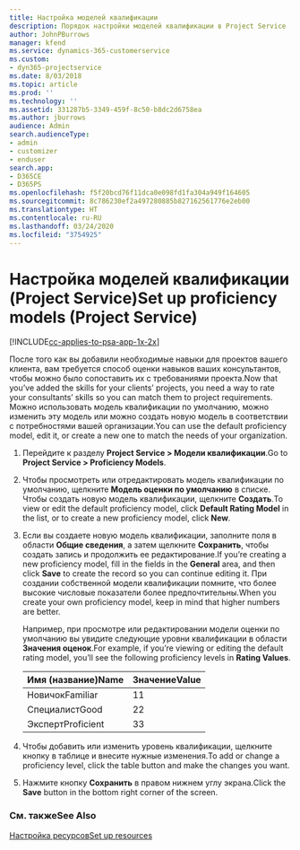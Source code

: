 ```yaml
---
title: Настройка моделей квалификации
description: Порядок настройки моделей квалификации в Project Service
author: JohnPBurrows
manager: kfend
ms.service: dynamics-365-customerservice
ms.custom:
- dyn365-projectservice
ms.date: 8/03/2018
ms.topic: article
ms.prod: ''
ms.technology: ''
ms.assetid: 331287b5-3349-459f-8c50-b8dc2d6758ea
ms.author: jburrows
audience: Admin
search.audienceType:
- admin
- customizer
- enduser
search.app:
- D365CE
- D365PS
ms.openlocfilehash: f5f20bcd76f11dca0e098fd1fa304a949f164605
ms.sourcegitcommit: 8c786230ef2a497280885b827162561776e2eb00
ms.translationtype: HT
ms.contentlocale: ru-RU
ms.lasthandoff: 03/24/2020
ms.locfileid: "3754925"
---
```

# <a name="set-up-proficiency-models-project-service"></a><span data-ttu-id="55761-103">Настройка моделей квалификации (Project Service)</span><span class="sxs-lookup"><span data-stu-id="55761-103">Set up proficiency models (Project Service)</span></span>

[!INCLUDE[cc-applies-to-psa-app-1x-2x](../includes/cc-applies-to-psa-app-1x-2x.md)]

<span data-ttu-id="55761-104">После того как вы добавили необходимые навыки для проектов вашего клиента, вам требуется способ оценки навыков ваших консультантов, чтобы можно было сопоставить их с требованиями проекта.</span><span class="sxs-lookup"><span data-stu-id="55761-104">Now that you’ve added the skills for your clients’ projects, you need a way to rate your consultants’ skills so you can match them to project requirements.</span></span> <span data-ttu-id="55761-105">Можно использовать модель квалификации по умолчанию, можно изменить эту модель или можно создать новую модель в соответствии с потребностями вашей организации.</span><span class="sxs-lookup"><span data-stu-id="55761-105">You can use the default proficiency model, edit it, or create a new one to match the needs of your organization.</span></span>  
  
1.  <span data-ttu-id="55761-106">Перейдите к разделу **Project Service > Модели квалификации**.</span><span class="sxs-lookup"><span data-stu-id="55761-106">Go to **Project Service > Proficiency Models**.</span></span>  
  
2.  <span data-ttu-id="55761-107">Чтобы просмотреть или отредактировать модель квалификации по умолчанию, щелкните **Модель оценки по умолчанию** в списке. Чтобы создать новую модель квалификации, щелкните **Создать**.</span><span class="sxs-lookup"><span data-stu-id="55761-107">To view or edit the default proficiency model, click **Default Rating Model** in the list, or to create a new proficiency model, click **New**.</span></span>  
  
3.  <span data-ttu-id="55761-108">Если вы создаете новую модель квалификации, заполните поля в области **Общие сведения**, а затем щелкните **Сохранить**, чтобы создать запись и продолжить ее редактирование.</span><span class="sxs-lookup"><span data-stu-id="55761-108">If you’re creating a new proficiency model, fill in the fields in the **General** area, and then click **Save** to create the record so you can continue editing it.</span></span> <span data-ttu-id="55761-109">При создании собственной модели квалификации помните, что более высокие числовые показатели более предпочтительны.</span><span class="sxs-lookup"><span data-stu-id="55761-109">When you create your own proficiency model, keep in mind that higher numbers are better.</span></span>  
  
     <span data-ttu-id="55761-110">Например, при просмотре или редактировании модели оценки по умолчанию вы увидите следующие уровни квалификации в области **Значения оценок**.</span><span class="sxs-lookup"><span data-stu-id="55761-110">For example, if you’re viewing or editing the default rating model, you’ll see the following proficiency levels in **Rating Values**.</span></span>  
  
    |<span data-ttu-id="55761-111">Имя (название)</span><span class="sxs-lookup"><span data-stu-id="55761-111">Name</span></span>|<span data-ttu-id="55761-112">Значение</span><span class="sxs-lookup"><span data-stu-id="55761-112">Value</span></span>|  
    |----------|-----------|  
    |<span data-ttu-id="55761-113">Новичок</span><span class="sxs-lookup"><span data-stu-id="55761-113">Familiar</span></span>|<span data-ttu-id="55761-114">1</span><span class="sxs-lookup"><span data-stu-id="55761-114">1</span></span>|  
    |<span data-ttu-id="55761-115">Специалист</span><span class="sxs-lookup"><span data-stu-id="55761-115">Good</span></span>|<span data-ttu-id="55761-116">2</span><span class="sxs-lookup"><span data-stu-id="55761-116">2</span></span>|  
    |<span data-ttu-id="55761-117">Эксперт</span><span class="sxs-lookup"><span data-stu-id="55761-117">Proficient</span></span>|<span data-ttu-id="55761-118">3</span><span class="sxs-lookup"><span data-stu-id="55761-118">3</span></span>|  
  
4.  <span data-ttu-id="55761-119">Чтобы добавить или изменить уровень квалификации, щелкните кнопку в таблице и внесите нужные изменения.</span><span class="sxs-lookup"><span data-stu-id="55761-119">To add or change a proficiency level, click the table button and make the changes you want.</span></span>  
  
5.  <span data-ttu-id="55761-120">Нажмите кнопку **Сохранить** в правом нижнем углу экрана.</span><span class="sxs-lookup"><span data-stu-id="55761-120">Click the **Save** button in the bottom right corner of the screen.</span></span>  
  
### <a name="see-also"></a><span data-ttu-id="55761-121">См. также</span><span class="sxs-lookup"><span data-stu-id="55761-121">See Also</span></span>  
 [<span data-ttu-id="55761-122">Настройка ресурсов</span><span class="sxs-lookup"><span data-stu-id="55761-122">Set up resources</span></span>](../project-service/set-up-resources.md)
